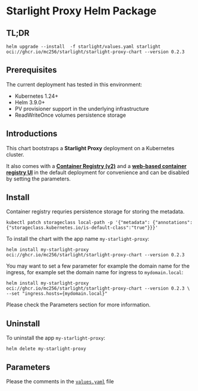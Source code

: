 # Starlight Proxy Helm Package

## TL;DR

```shell
helm upgrade --install  -f starlight/values.yaml starlight oci://ghcr.io/mc256/starlight/starlight-proxy-chart --version 0.2.3
```

## Prerequisites

The current deployment has tested in this environment:

- Kubernetes 1.24+
- Helm 3.9.0+
- PV provisioner support in the underlying infrastructure
- ReadWriteOnce volumes persistence storage


## Introductions

This chart bootstraps a **Starlight Proxy** deployment on a Kubernetes cluster.

It also comes with a **[Container Registry (v2)](https://github.com/distribution/distribution)** and a **[web-based container registry UI](https://github.com/Joxit/docker-registry-ui)** in the default deployment for convenience and can be disabled by setting the parameters.


## Install

Container registry requries persistence storage for storing the metadata.

```
kubectl patch storageclass local-path -p '{"metadata": {"annotations":{"storageclass.kubernetes.io/is-default-class":"true"}}}'
```

To install the chart with the app name `my-starlight-proxy`:

```shell
helm install my-starlight-proxy oci://ghcr.io/mc256/starlight/starlight-proxy-chart --version 0.2.3
```


You may want to set a few parameter for example the domain name for the ingress, for example set the domain name for ingress to `mydomain.local`:

```shell
helm install my-starlight-proxy oci://ghcr.io/mc256/starlight/starlight-proxy-chart --version 0.2.3 \
--set "ingress.hosts={mydomain.local}"
```

Please check the Parameters section for more information.


## Uninstall

To uninstall the app  `my-starlight-proxy`:

```shell
helm delete my-starlight-proxy
```



## Parameters
Please the comments in the [`values.yaml`]() file


